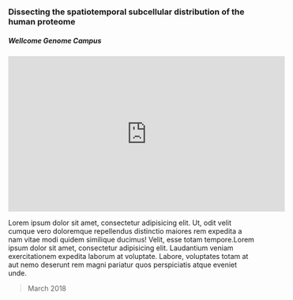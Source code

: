 ### Dissecting the spatiotemporal subcellular distribution of the human proteome

##### Wellcome Genome Campus

<div class="embed-responsive embed-responsive-16by9"><iframe class="embed-responsive-item" width="560" height="315" src="https://www.youtube.com/embed/BPis0N777LM" frameborder="0" allow="autoplay; encrypted-media" allowfullscreen></iframe></div>

Lorem ipsum dolor sit amet, consectetur adipisicing elit. Ut, odit velit cumque vero doloremque repellendus distinctio maiores rem expedita a nam vitae modi quidem similique ducimus! Velit, esse totam tempore.Lorem ipsum dolor sit amet, consectetur adipisicing elit. Laudantium veniam exercitationem expedita laborum at voluptate. Labore, voluptates totam at aut nemo deserunt rem magni pariatur quos perspiciatis atque eveniet unde. 
> March 2018




